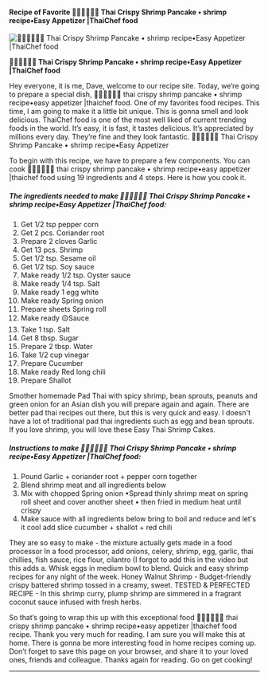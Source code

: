             

#### Recipe of Favorite 🧑🏽‍🍳🧑🏼‍🍳 Thai Crispy Shrimp Pancake • shrimp recipe•Easy Appetizer |ThaiChef food

![🧑🏽‍🍳🧑🏼‍🍳 Thai Crispy Shrimp Pancake • shrimp recipe•Easy Appetizer |ThaiChef food](https://img-global.cpcdn.com/recipes/e26f20ba37fa18df/751x532cq70/%f0%9f%a7%91%f0%9f%8f%bd%f0%9f%8d%b3%f0%9f%a7%91%f0%9f%8f%bc%f0%9f%8d%b3-thai-crispy-shrimp-pancake-%e2%80%a2-shrimp-recipe%e2%80%a2easy-appetizer-thaichef-food-recipe-main-photo.jpg)

**🧑🏽‍🍳🧑🏼‍🍳 Thai Crispy Shrimp Pancake • shrimp recipe•Easy Appetizer |ThaiChef food**

Hey everyone, it is me, Dave, welcome to our recipe site. Today, we’re going to prepare a special dish, 🧑🏽‍🍳🧑🏼‍🍳 thai crispy shrimp pancake • shrimp recipe•easy appetizer |thaichef food. One of my favorites food recipes. This time, I am going to make it a little bit unique. This is gonna smell and look delicious. ThaiChef food is one of the most well liked of current trending foods in the world. It’s easy, it is fast, it tastes delicious. It’s appreciated by millions every day. They’re fine and they look fantastic. 🧑🏽‍🍳🧑🏼‍🍳 Thai Crispy Shrimp Pancake • shrimp recipe•Easy Appetizer

To begin with this recipe, we have to prepare a few components. You can cook 🧑🏽‍🍳🧑🏼‍🍳 thai crispy shrimp pancake • shrimp recipe•easy appetizer |thaichef food using 19 ingredients and 4 steps. Here is how you cook it.

##### The ingredients needed to make 🧑🏽‍🍳🧑🏼‍🍳 Thai Crispy Shrimp Pancake • shrimp recipe•Easy Appetizer |ThaiChef food:

1.  Get 1/2 tsp pepper corn
2.  Get 2 pcs. Coriander root
3.  Prepare 2 cloves Garlic
4.  Get 13 pcs. Shrimp
5.  Get 1/2 tsp. Sesame oil
6.  Get 1/2 tsp. Soy sauce
7.  Make ready 1/2 tsp. Oyster sauce
8.  Make ready 1/4 tsp. Salt
9.  Make ready 1 egg white
10.  Make ready Spring onion
11.  Prepare sheets Spring roll
12.  Make ready 🟡Sauce
13.  Take 1 tsp. Salt
14.  Get 8 tbsp. Sugar
15.  Prepare 2 tbsp. Water
16.  Take 1/2 cup vinegar
17.  Prepare Cucumber
18.  Make ready Red long chili
19.  Prepare Shallot

Smother homemade Pad Thai with spicy shrimp, bean sprouts, peanuts and green onion for an Asian dish you will prepare again and again. There are better pad thai recipes out there, but this is very quick and easy. I doesn't have a lot of traditional pad thai ingredients such as egg and bean sprouts. If you love shrimp, you will love these Easy Thai Shrimp Cakes.

##### Instructions to make 🧑🏽‍🍳🧑🏼‍🍳 Thai Crispy Shrimp Pancake • shrimp recipe•Easy Appetizer |ThaiChef food:

1.  Pound Garlic + coriander root + pepper corn together
2.  Blend shrimp meat and all ingredients below
3.  Mix with chopped Spring onion •Spread thinly shrimp meat on spring roll sheet and cover another sheet • then fried in medium heat until crispy
4.  Make sauce with all ingredients below bring to boil and reduce and let's it cool add slice cucumber + shallot + red chili

They are so easy to make - the mixture actually gets made in a food processor In a food processor, add onions, celery, shrimp, egg, garlic, thai chillies, fish sauce, rice flour, cilantro (I forgot to add this in the video but this adds a. Whisk eggs in medium bowl to blend. Quick and easy shrimp recipes for any night of the week. Honey Walnut Shrimp - Budget-friendly crispy battered shrimp tossed in a creamy, sweet. TESTED & PERFECTED RECIPE - In this shrimp curry, plump shrimp are simmered in a fragrant coconut sauce infused with fresh herbs.

So that’s going to wrap this up with this exceptional food 🧑🏽‍🍳🧑🏼‍🍳 thai crispy shrimp pancake • shrimp recipe•easy appetizer |thaichef food recipe. Thank you very much for reading. I am sure you will make this at home. There is gonna be more interesting food in home recipes coming up. Don’t forget to save this page on your browser, and share it to your loved ones, friends and colleague. Thanks again for reading. Go on get cooking!

* * *